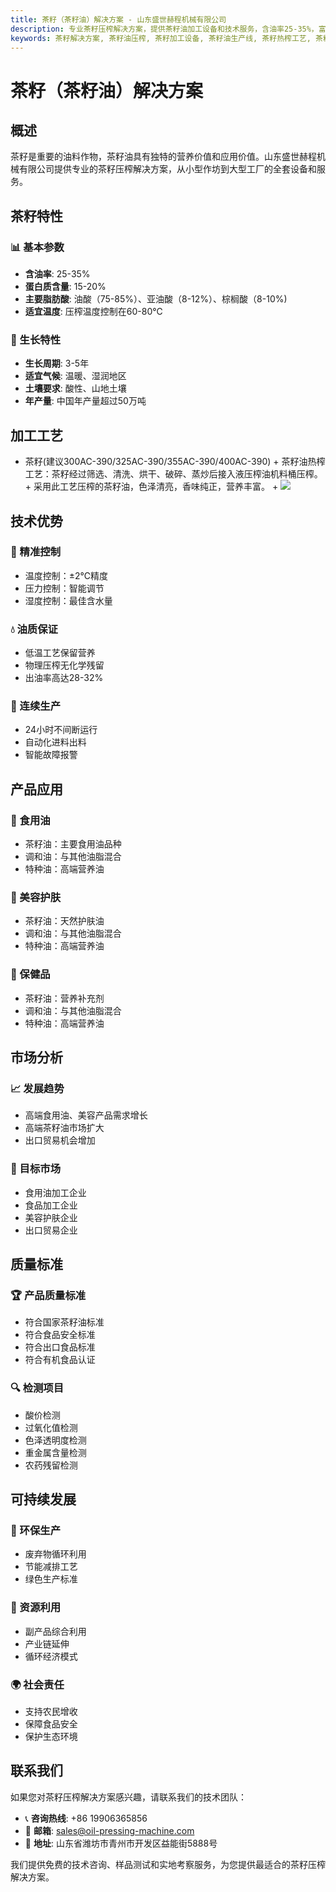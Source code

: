 ```yaml
---
title: 茶籽（茶籽油）解决方案 - 山东盛世赫程机械有限公司
description: 专业茶籽压榨解决方案，提供茶籽油加工设备和技术服务，含油率25-35%，富含油酸，采用热榨工艺保证品质，满足高端食用油和美容产品需求。
keywords: 茶籽解决方案, 茶籽油压榨, 茶籽加工设备, 茶籽油生产线, 茶籽热榨工艺, 茶籽压榨机, 茶籽油提取, 茶籽油料加工, 茶籽油压榨设备, 茶油, 山茶油
---
```


# 茶籽（茶籽油）解决方案

## 概述

茶籽是重要的油料作物，茶籽油具有独特的营养价值和应用价值。山东盛世赫程机械有限公司提供专业的茶籽压榨解决方案，从小型作坊到大型工厂的全套设备和服务。

## 茶籽特性

### 📊 基本参数
- **含油率**: 25-35%
- **蛋白质含量**: 15-20%
- **主要脂肪酸**: 油酸（75-85%）、亚油酸（8-12%）、棕榈酸（8-10%)
- **适宜温度**: 压榨温度控制在60-80℃

### 🌱 生长特性
- **生长周期**: 3-5年
- **适宜气候**: 温暖、湿润地区
- **土壤要求**: 酸性、山地土壤
- **年产量**: 中国年产量超过50万吨

## 加工工艺

+ 茶籽(建议300AC-390/325AC-390/355AC-390/400AC-390)
        + 茶籽油热榨工艺：茶籽经过筛选、清洗、烘干、破碎、蒸炒后接入液压榨油机料桶压榨。
        + 采用此工艺压榨的茶籽油，色泽清亮，香味纯正，营养丰富。
        + ![](/images/茶籽热榨工艺.png)



## 技术优势

### 🎯 精准控制
- 温度控制：±2℃精度
- 压力控制：智能调节
- 湿度控制：最佳含水量

### 💧 油质保证
- 低温工艺保留营养
- 物理压榨无化学残留
- 出油率高达28-32%

### 🔄 连续生产
- 24小时不间断运行
- 自动化进料出料
- 智能故障报警

## 产品应用

### 🍳 食用油
- 茶籽油：主要食用油品种
- 调和油：与其他油脂混合
- 特种油：高端营养油

### 💄 美容护肤
- 茶籽油：天然护肤油
- 调和油：与其他油脂混合
- 特种油：高端营养油

### 💊 保健品
- 茶籽油：营养补充剂
- 调和油：与其他油脂混合
- 特种油：高端营养油

## 市场分析

### 📈 发展趋势
- 高端食用油、美容产品需求增长
- 高端茶籽油市场扩大
- 出口贸易机会增加

### 🎯 目标市场
- 食用油加工企业
- 食品加工企业
- 美容护肤企业
- 出口贸易企业


## 质量标准

### 🏆 产品质量标准
- 符合国家茶籽油标准
- 符合食品安全标准
- 符合出口食品标准
- 符合有机食品认证

### 🔍 检测项目
- 酸价检测
- 过氧化值检测
- 色泽透明度检测
- 重金属含量检测
- 农药残留检测

## 可持续发展

### 🌱 环保生产
- 废弃物循环利用
- 节能减排工艺
- 绿色生产标准

### 🔄 资源利用
- 副产品综合利用
- 产业链延伸
- 循环经济模式

### 🌍 社会责任
- 支持农民增收
- 保障食品安全
- 保护生态环境

## 联系我们

如果您对茶籽压榨解决方案感兴趣，请联系我们的技术团队：

- 📞 **咨询热线**: +86 19906365856
- 📧 **邮箱**: sales@oil-pressing-machine.com
- 📍 **地址**: 山东省潍坊市青州市开发区益能街5888号

我们提供免费的技术咨询、样品测试和实地考察服务，为您提供最适合的茶籽压榨解决方案。